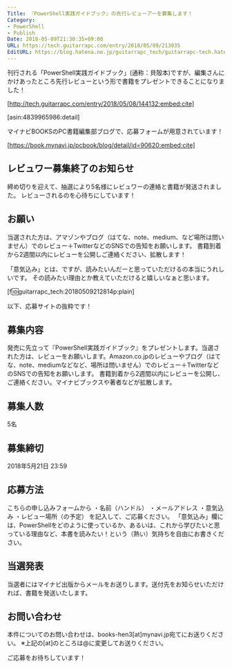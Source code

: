 ```yaml
---
Title: 『PowerShell実践ガイドブック』の先行レビューアーを募集します！
Category:
- PowerShell
- Publish
Date: 2018-05-09T21:30:35+09:00
URL: https://tech.guitarrapc.com/entry/2018/05/09/213035
EditURL: https://blog.hatena.ne.jp/guitarrapc_tech/guitarrapc-tech.hatenablog.com/atom/entry/17391345971642997304
---
```


刊行される「PowerShell実践ガイドブック」(通称：貝殻本)ですが、編集さんにかけあったところ先行レビューという形で書籍をプレゼントできることになりました！

[http://tech.guitarrapc.com/entry/2018/05/08/144132:embed:cite]

[asin:4839965986:detail]

マイナビBOOKSのPC書籍編集部ブログで、応募フォームが用意されています！

[https://book.mynavi.jp/pcbook/blog/detail/id=90620:embed:cite]

## レビュワー募集終了のお知らせ

締め切りを迎えて、抽選により5名様にレビュワーの連絡と書籍が発送されました。
レビューされるのを心待ちにしています！

## お願い

当選された方は、アマゾンやブログ（はてな、note、medium、など場所は問いません）でのレビュー＋TwitterなどのSNSでの告知をお願いします。
書籍到着から2週間以内にレビューを公開しご連絡ください、拡散します！

「意気込み」とは、ですが、読みたいんだーと思っていただけるの本当にうれしいです。
その読みたい理由とか教えていただけると嬉しいなぁと思います。

[f:id:guitarrapc_tech:20180509212814p:plain]

以下、応募サイトの抜粋です！

## 募集内容

発売に先立って『PowerShell実践ガイドブック』をプレゼントします。当選された方は、レビューをお願いします。Amazon.co.jpのレビューやブログ（はてな、note、mediumなどなど、場所は問いません）でのレビュー＋TwitterなどのSNSでの告知をお願いします。
書籍到着から2週間以内にレビューを公開し、ご連絡ください。マイナビブックスや著者などが拡散します。

## 募集人数

5名

## 募集締切

2018年5月21日 23:59

## 応募方法

こちらの申し込みフォームから
・名前（ハンドル）
・メールアドレス
・意気込み
・レビュー場所（の予定）
を記入して、ご応募ください。
「意気込み」欄には、PowerShellをどのように使っているか、あるいは、これから学びたいと思っている理由など、本書を読みたい！という（熱い）気持ちを自由にお書きください。

## 当選発表

当選者にはマイナビ出版からメールをお送りします。送付先をお知らせいただければ、書籍を発送いたします。

## お問い合わせ

本件についてのお問い合わせは、books-hen3[at]mynavi.jp宛てにお送りください。
※上記の[at]のところは@に変更してお送りください。

ご応募をお待ちしています！
